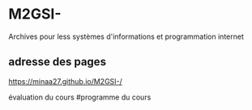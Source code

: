 # M2GSI-
Archives pour less systèmes d'informations et programmation internet 
## adresse des pages 
https://minaa27.github.io/M2GSI-/

évaluation du cours 
#programme du cours
